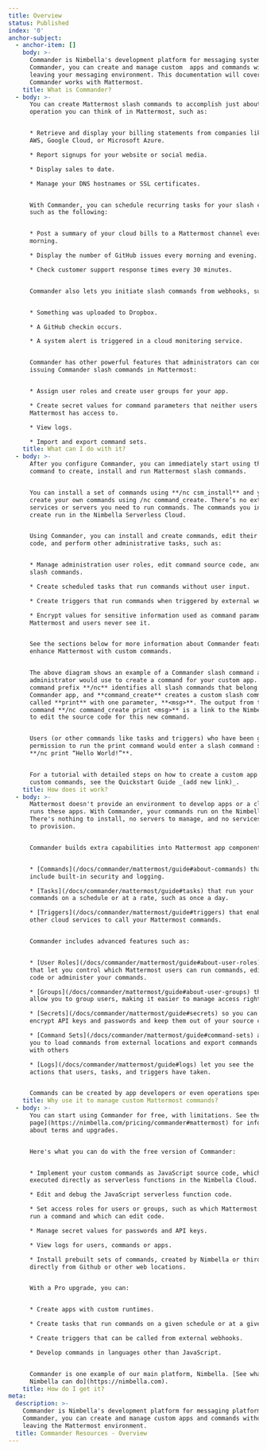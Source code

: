 ```yaml
---
title: Overview
status: Published
index: '0'
anchor-subject:
  - anchor-item: []
    body: >-
      Commander is Nimbella's development platform for messaging systems.  With
      Commander, you can create and manage custom  apps and commands without
      leaving your messaging environment. This documentation will cover how
      Commander works with Mattermost.
    title: What is Commander?
  - body: >-
      You can create Mattermost slash commands to accomplish just about any web
      operation you can think of in Mattermost, such as:


      * Retrieve and display your billing statements from companies like Amazon
      AWS, Google Cloud, or Microsoft Azure.

      * Report signups for your website or social media.

      * Display sales to date.

      * Manage your DNS hostnames or SSL certificates.


      With Commander, you can schedule recurring tasks for your slash commands,
      such as the following:


      * Post a summary of your cloud bills to a Mattermost channel every
      morning.

      * Display the number of GitHub issues every morning and evening.

      * Check customer support response times every 30 minutes.


      Commander also lets you initiate slash commands from webhooks, such as:


      * Something was uploaded to Dropbox.

      * A GitHub checkin occurs.

      * A system alert is triggered in a cloud monitoring service.


      Commander has other powerful features that administrators can control by
      issuing Commander slash commands in Mattermost:


      * Assign user roles and create user groups for your app.

      * Create secret values for command parameters that neither users nor
      Mattermost has access to.

      * View logs.

      * Import and export command sets.
    title: What can I do with it?
  - body: >-
      After you configure Commander, you can immediately start using the /nc
      command to create, install and run Mattermost slash commands.


      You can install a set of commands using **/nc csm_install** and you can
      create your own commands using /nc command_create. There’s no extra
      services or servers you need to run commands. The commands you install or
      create run in the Nimbella Serverless Cloud.


      Using Commander, you can install and create commands, edit their source
      code, and perform other administrative tasks, such as:


      * Manage administration user roles, edit command source code, and run
      slash commands.

      * Create scheduled tasks that run commands without user input.

      * Create triggers that run commands when triggered by external webhooks.

      * Encrypt values for sensitive information used as command parameters so
      Mattermost and users never see it.


      See the sections below for more information about Commander features that
      enhance Mattermost with custom commands.


      The above diagram shows an example of a Commander slash command an
      administrator would use to create a command for your custom app. The
      command prefix **/nc** identifies all slash commands that belong to the
      Commander app, and **command_create** creates a custom slash command
      called **print** with one parameter, **<msg>**. The output from the
      command **/nc command_create print <msg>** is a link to the Nimbella Cloud
      to edit the source code for this new command.


      Users (or other commands like tasks and triggers) who have been granted
      permission to run the print command would enter a slash command such as
      **/nc print “Hello World!”**.


      For a tutorial with detailed steps on how to create a custom app and
      custom commands, see the Quickstart Guide _(add new link)_.
    title: How does it work?
  - body: >-
      Mattermost doesn't provide an environment to develop apps or a cloud that
      runs these apps. With Commander, your commands run on the Nimbella Cloud.
      There's nothing to install, no servers to manage, and no services you need
      to provision.


      Commander builds extra capabilities into Mattermost app components:


      * [Commands](/docs/commander/mattermost/guide#about-commands) that
      include built-in security and logging.

      * [Tasks](/docs/commander/mattermost/guide#tasks) that run your
      commands on a schedule or at a rate, such as once a day.

      * [Triggers](/docs/commander/mattermost/guide#triggers) that enable
      other cloud services to call your Mattermost commands.


      Commander includes advanced features such as:


      * [User Roles](/docs/commander/mattermost/guide#about-user-roles)
      that let you control which Mattermost users can run commands, edit source
      code or administer your commands.

      * [Groups](/docs/commander/mattermost/guide#about-user-groups) that
      allow you to group users, making it easier to manage access rights.

      * [Secrets](/docs/commander/mattermost/guide#secrets) so you can
      encrypt API keys and passwords and keep them out of your source code.

      * [Command Sets](/docs/commander/mattermost/guide#command-sets) allow
      you to load commands from external locations and export commands to share
      with others

      * [Logs](/docs/commander/mattermost/guide#logs) let you see the
      actions that users, tasks, and triggers have taken.


      Commands can be created by app developers or even operations specialists.
    title: Why use it to manage custom Mattermost commands?
  - body: >-
      You can start using Commander for free, with limitations. See the [pricing
      page](https://nimbella.com/pricing/commander#mattermost) for information
      about terms and upgrades.


      Here's what you can do with the free version of Commander:


      * Implement your custom commands as JavaScript source code, which is
      executed directly as serverless functions in the Nimbella Cloud.

      * Edit and debug the JavaScript serverless function code.

      * Set access roles for users or groups, such as which Mattermost users can
      run a command and which can edit code.

      * Manage secret values for passwords and API keys.

      * View logs for users, commands or apps.

      * Install prebuilt sets of commands, created by Nimbella or third parties,
      directly from Github or other web locations.


      With a Pro upgrade, you can:


      * Create apps with custom runtimes.

      * Create tasks that run commands on a given schedule or at a given rate.

      * Create triggers that can be called from external webhooks.

      * Develop commands in languages other than JavaScript.


      Commander is one example of our main platform, Nimbella. [See what else
      Nimbella can do](https://nimbella.com).
    title: How do I get it?
meta:
  description: >-
    Commander is Nimbella's development platform for messaging platform. With
    Commander, you can create and manage custom apps and commands without
    leaving the Mattermost environment.
  title: Commander Resources - Overview
---
```


